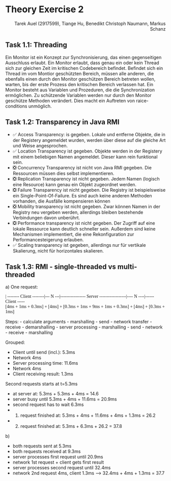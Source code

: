 # Theory Exercise 2

<p style="text-align: right">Tarek Auel (2917599), Tiange Hu, Benedikt Christoph Naumann, Markus Schanz</p>

## Task 1.1: Threading
Ein Monitor ist ein Konzept zur Synchronisierung, das einen gegenseitigen Ausschluss erlaubt. Ein
Monitor erlaubt, dass genau ein oder kein Thread sich zur gleichen Zeit im kritischen Codebereich
befindet. Befindet sich ein Thread im vom Montior geschützten Bereich, müssen alle anderen, die 
ebenfalls einen durch den Monitor geschützen Bereich betreten wollen, warten, bis der erste Prozess
den kritischen Bereich verlassen hat. Ein Monitor besteht aus Variablen und Prozeduren, die die 
Synchronization ermöglichen. Zu schützende Variablen werden nur durch den Monitor geschütze Methoden
 verändert. Dies macht ein Auftreten von raice-conditions unmöglich.

## Task 1.2: Transparency in Java RMI
* :white_check_mark: Access Transparency: is gegeben. Lokale und entferne Objekte, die in der
Registery angemeldet wurden, werden über diese auf die gleiche Art und Weise angesprochen.
* :white_check_mark: Location Transparency ist gegeben. Objekte werden in der Registery mit einem
beliebigen Namen angemeldet. Dieser kann rein funktional sein.
* :negative_squared_cross_mark: Concurrency Transparency ist nicht von Java RMI gegeben. Die
Ressourcen müssen dies selbst implementieren.
* :negative_squared_cross_mark: Replication Transparency ist nicht gegeben. Jedem Namen (logisch
eine Resource) kann genau ein Objekt zugeordnet werden.
* :negative_squared_cross_mark: Failure Transparency ist nicht gegeben. Die Registry ist
beispielsweise ein Single-Point-Of-Failure. Es sind auch keine anderen Methoden vorhanden, die
Ausfälle kompensieren können
* :negative_squared_cross_mark: Mobility transparency ist nicht gegeben. Zwar können Namen in der
Registry neu vergeben werden, allerdings bleiben bestehende Verbindungen davon unberührt.
* :negative_squared_cross_mark: Performance transparency ist nicht gegeben. Der Zugriff auf eine
lokale Ressource kann deutlich schneller sein. Außerdem sind keine Mechanismen implementiert, die 
eine Rekonfiguration zur Performancesteigerung erlauben.
* :white_check_mark: Scaling transparency ist gegeben, allerdings nur für vertikale
Skalierung, nicht für horizontales skalieren.

## Task 1.3: RMI - single-threaded vs multi-threaded
a)
One request:
<p style="font-family: Consolas">
| -------- Client --------|--- N ---|----------------- Server ------------------|---- N ----|------ Client -----<br />
[4ms + 1ms + 0.3ms] + [4ms] + [0.3ms + 1ms + 9ms + 1ms + 0.3ms] + [4ms] + [0.3ms + 1ms]
</p>
Steps:
- calculate arguments
- marshalling
- send
- network transfer
- receive
- demarshalling
- server processing
- marshalling
- send
- network
- receive
- marshalling

Grouped: 
- Client until send (incl.): 5.3ms
- Network 4ms
- Server processing time: 11.6ms
- Network 4ms 
- Client receiving result: 1.3ms


Second requests starts at t=5.3ms
- at server at: 5.3ms + 5.3ms + 4ms = 14.6
- server busy until 5.3ms + 4ms + 11.6ms = 20.9ms
- second request has to wait 6.3ms
- 1. request finished at: 5.3ms + 4ms + 11.6ms + 4ms + 1.3ms = 26.2
- 2. request finished at: 5.3ms + 6.3ms + 26.2 = 37.8

b)
- both requests sent at 5.3ms
- both requests received at 9.3ms
- server processes first request until 20.9ms
- network 1st request + client gets first result
- server processes second request until 32.4ms
- network 2nd request 4ms, client 1.3ms --> 32.4ms + 4ms + 1.3ms = 37.7
